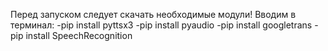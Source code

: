 Перед запуском следует скачать необходимые модули!
Вводим в терминал:
-pip install pyttsx3
-pip install pyaudio
-pip install googletrans
-pip install SpeechRecognition
